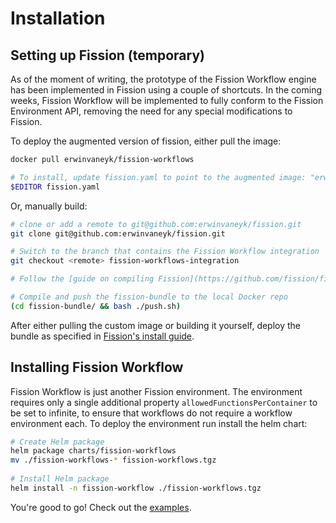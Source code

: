 # Installation

## Setting up Fission (temporary)
As of the moment of writing, the prototype of the Fission Workflow engine has been implemented in Fission using a couple of shortcuts.
In the coming weeks, Fission Workflow will be implemented to fully conform to the Fission Environment API, removing the need for any special modifications to Fission.

To deploy the augmented version of fission, either pull the image:
```bash
docker pull erwinvaneyk/fission-workflows

# To install, update fission.yaml to point to the augmented image: "erwinvaneyk/fission-bundle"
$EDITOR fission.yaml
```

Or, manually build:
```bash
# clone or add a remote to git@github.com:erwinvaneyk/fission.git
git clone git@github.com:erwinvaneyk/fission.git

# Switch to the branch that contains the Fission Workflow integration
git checkout <remote> fission-workflows-integration

# Follow the [guide on compiling Fission](https://github.com/fission/fission/blob/master/Compiling.md)

# Compile and push the fission-bundle to the local Docker repo
(cd fission-bundle/ && bash ./push.sh)
```

After either pulling the custom image or building it yourself, deploy the bundle as specified in [Fission's install guide](http://fission.io/docs/v0.2.1/install/).


## Installing Fission Workflow
Fission Workflow is just another Fission environment.
The environment requires only a single additional property `allowedFunctionsPerContainer` to be set to infinite, to ensure that workflows do not require a workflow environment each.
To deploy the environment run install the helm chart:
```bash
# Create Helm package
helm package charts/fission-workflows
mv ./fission-workflows-* fission-workflows.tgz
 
# Install Helm package
helm install -n fission-workflow ./fission-workflows.tgz
```

You're good to go! Check out the [examples](./examples/).
